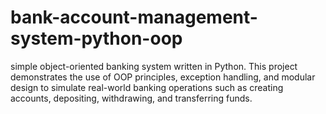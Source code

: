 # bank-account-management-system-python-oop
simple object-oriented banking system written in Python. This project demonstrates the use of OOP principles, exception handling, and modular design to simulate real-world banking operations such as creating accounts, depositing, withdrawing, and transferring funds.
